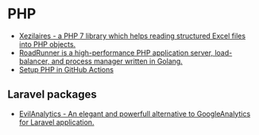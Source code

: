 # PHP

- [Xezilaires - a PHP 7 library which helps reading structured Excel files into PHP objects.](https://github.com/dkarlovi/xezilaires)
- [RoadRunner is a high-performance PHP application server, load-balancer, and process manager written in Golang.](https://roadrunner.dev/)
- [Setup PHP in GitHub Actions](https://github.com/shivammathur/setup-php)

## Laravel packages
- [EvilAnalytics - An elegant and powerfull alternative to GoogleAnalytics for Laravel application.](https://github.com/Coroxx/EvilAnalytics)
